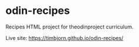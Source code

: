 # odin-recipes
Recipes HTML project for theodinproject curriculum.

Live site: https://timbjorn.github.io/odin-recipes/


